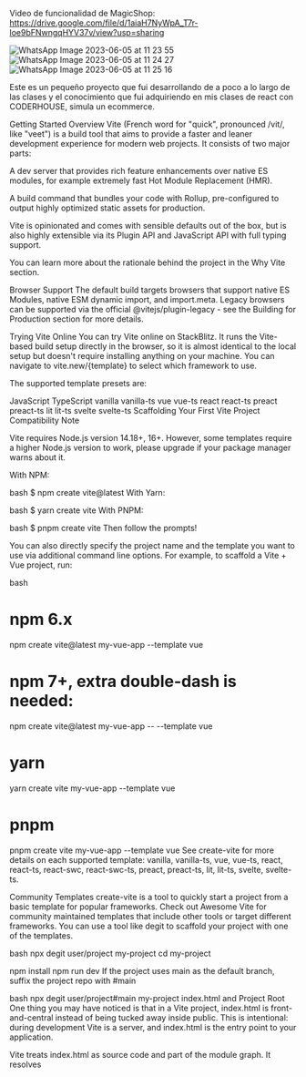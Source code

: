 Video de funcionalidad de MagicShop: https://drive.google.com/file/d/1aiaH7NyWpA_T7r-loe9bFNwngqHYV37v/view?usp=sharing


![WhatsApp Image 2023-06-05 at 11 23 55](https://github.com/LeanMayol/PF-MagicShop/assets/118229576/bd10056b-43b8-4e66-a009-8363d0931e62)
![WhatsApp Image 2023-06-05 at 11 24 27](https://github.com/LeanMayol/PF-MagicShop/assets/118229576/a370f0ae-2341-40cc-b5c4-9b54005ff756)
![WhatsApp Image 2023-06-05 at 11 25 16](https://github.com/LeanMayol/PF-MagicShop/assets/118229576/8c9eca7e-7254-41b2-9acf-b5bff4be5174)


Este es un pequeño proyecto que fui desarrollando de a poco a lo largo de las clases y el conocimiento que fui adquiriendo en mis clases de react con CODERHOUSE, simula un ecommerce.












Getting Started
Overview
Vite (French word for "quick", pronounced /vit/, like "veet") is a build tool that aims to provide a faster and leaner development experience for modern web projects. It consists of two major parts:

A dev server that provides rich feature enhancements over native ES modules, for example extremely fast Hot Module Replacement (HMR).

A build command that bundles your code with Rollup, pre-configured to output highly optimized static assets for production.

Vite is opinionated and comes with sensible defaults out of the box, but is also highly extensible via its Plugin API and JavaScript API with full typing support.

You can learn more about the rationale behind the project in the Why Vite section.

Browser Support
The default build targets browsers that support native ES Modules, native ESM dynamic import, and import.meta. Legacy browsers can be supported via the official @vitejs/plugin-legacy - see the Building for Production section for more details.

Trying Vite Online
You can try Vite online on StackBlitz. It runs the Vite-based build setup directly in the browser, so it is almost identical to the local setup but doesn't require installing anything on your machine. You can navigate to vite.new/{template} to select which framework to use.

The supported template presets are:

JavaScript	TypeScript
vanilla	vanilla-ts
vue	vue-ts
react	react-ts
preact	preact-ts
lit	lit-ts
svelte	svelte-ts
Scaffolding Your First Vite Project
Compatibility Note

Vite requires Node.js version 14.18+, 16+. However, some templates require a higher Node.js version to work, please upgrade if your package manager warns about it.

With NPM:

bash
$ npm create vite@latest
With Yarn:

bash
$ yarn create vite
With PNPM:

bash
$ pnpm create vite
Then follow the prompts!

You can also directly specify the project name and the template you want to use via additional command line options. For example, to scaffold a Vite + Vue project, run:

bash
# npm 6.x
npm create vite@latest my-vue-app --template vue

# npm 7+, extra double-dash is needed:
npm create vite@latest my-vue-app -- --template vue

# yarn
yarn create vite my-vue-app --template vue

# pnpm
pnpm create vite my-vue-app --template vue
See create-vite for more details on each supported template: vanilla, vanilla-ts, vue, vue-ts, react, react-ts, react-swc, react-swc-ts, preact, preact-ts, lit, lit-ts, svelte, svelte-ts.

Community Templates
create-vite is a tool to quickly start a project from a basic template for popular frameworks. Check out Awesome Vite for community maintained templates that include other tools or target different frameworks. You can use a tool like degit to scaffold your project with one of the templates.

bash
npx degit user/project my-project
cd my-project

npm install
npm run dev
If the project uses main as the default branch, suffix the project repo with #main

bash
npx degit user/project#main my-project
index.html and Project Root
One thing you may have noticed is that in a Vite project, index.html is front-and-central instead of being tucked away inside public. This is intentional: during development Vite is a server, and index.html is the entry point to your application.

Vite treats index.html as source code and part of the module graph. It resolves <script type="module" src="..."> that references your JavaScript source code. Even inline <script type="module"> and CSS referenced via <link href> also enjoy Vite-specific features. In addition, URLs inside index.html are automatically rebased so there's no need for special %PUBLIC_URL% placeholders.

Similar to static http servers, Vite has the concept of a "root directory" which your files are served from. You will see it referenced as <root> throughout the rest of the docs. Absolute URLs in your source code will be resolved using the project root as base, so you can write code as if you are working with a normal static file server (except way more powerful!). Vite is also capable of handling dependencies that resolve to out-of-root file system locations, which makes it usable even in a monorepo-based setup.

Vite also supports multi-page apps with multiple .html entry points.

Specifying Alternative Root
Running vite starts the dev server using the current working directory as root. You can specify an alternative root with vite serve some/sub/dir. Note that Vite will also resolve its config file (i.e. vite.config.js) inside the project root, so you'll need to move it if the root is changed.

Command Line Interface
In a project where Vite is installed, you can use the vite binary in your npm scripts, or run it directly with npx vite. Here are the default npm scripts in a scaffolded Vite project:

json
{
  "scripts": {
    "dev": "vite", // start dev server, aliases: `vite dev`, `vite serve`
    "build": "vite build", // build for production
    "preview": "vite preview" // locally preview production build
  }
}
You can specify additional CLI options like --port or --https. For a full list of CLI options, run npx vite --help in your project.

Learn more about the Command Line Interface

Using Unreleased Commits
If you can't wait for a new release to test the latest features, you will need to clone the vite repo to your local machine and then build and link it yourself (pnpm is required):

bash
git clone https://github.com/vitejs/vite.git
cd vite
pnpm install
cd packages/vite
pnpm run build
pnpm link --global # use your preferred package manager for this step
Then go to your Vite based project and run pnpm link --global vite (or the package manager that you used to link vite globally). Now restart the development server to ride on the bleeding edge!
